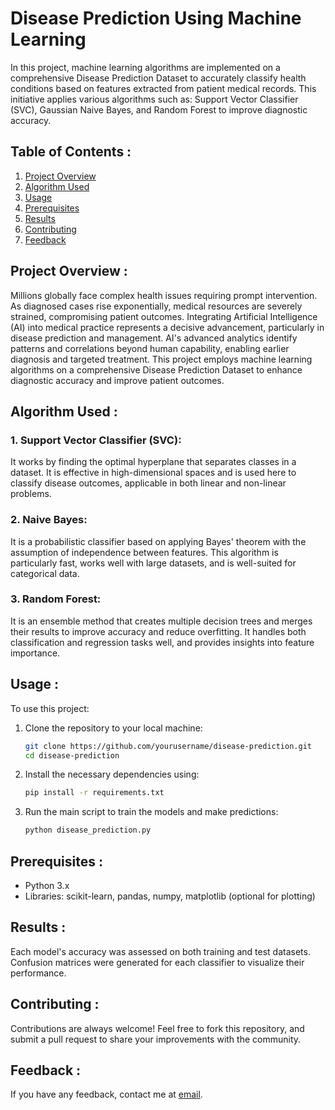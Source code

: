 # Disease Prediction Using Machine Learning

In this project, machine learning algorithms are implemented on a comprehensive Disease Prediction Dataset to accurately classify health conditions based on features extracted from patient medical records. This initiative applies various algorithms such as: Support Vector Classifier (SVC), Gaussian Naive Bayes, and Random Forest to improve diagnostic accuracy.

## Table of Contents :
1. [Project Overview](#task-disease-prediction-machine-learning)
2. [Algorithm Used](#algorithm-used)
3. [Usage](#usage)
4. [Prerequisites](#prerequisites)
5. [Results](#results)
6. [Contributing](#contributing)
7. [Feedback](#feedback)


## Project Overview :
Millions globally face complex health issues requiring prompt intervention. As diagnosed cases rise exponentially, medical resources are severely strained, compromising patient outcomes. Integrating Artificial Intelligence (AI) into medical practice represents a decisive advancement, particularly in disease prediction and management. AI's advanced analytics identify patterns and correlations beyond human capability, enabling earlier diagnosis and targeted treatment. This project employs machine learning algorithms on a comprehensive Disease Prediction Dataset to enhance diagnostic accuracy and improve patient outcomes.

## Algorithm Used :

### 1. Support Vector Classifier (SVC):
It works by finding the optimal hyperplane that separates classes in a dataset. It is effective in high-dimensional spaces and is used here to classify disease outcomes, applicable in both linear and non-linear problems.

### 2. Naive Bayes:
It is a probabilistic classifier based on applying Bayes' theorem with the assumption of independence between features. This algorithm is particularly fast, works well with large datasets, and is well-suited for categorical data.

### 3. Random Forest:
It is an ensemble method that creates multiple decision trees and merges their results to improve accuracy and reduce overfitting. It handles both classification and regression tasks well, and provides insights into feature importance.

## Usage :
To use this project:

1. Clone the repository to your local machine:
    ```bash
    git clone https://github.com/yourusername/disease-prediction.git
    cd disease-prediction
    ```
2. Install the necessary dependencies using:
    ```bash
    pip install -r requirements.txt
    ```
3. Run the main script to train the models and make predictions:
    ```bash
    python disease_prediction.py
    ```

## Prerequisites :
- Python 3.x
- Libraries: scikit-learn, pandas, numpy, matplotlib (optional for plotting)

## Results :
Each model's accuracy was assessed on both training and test datasets. Confusion matrices were generated for each classifier to visualize their performance. 

## Contributing :
Contributions are always welcome! Feel free to fork this repository, and submit a pull request to share your improvements with the community.

## Feedback :
If you have any feedback, contact me at [email](#email).


